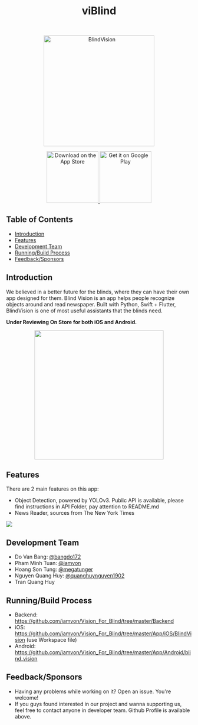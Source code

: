 <h1 align="center"> viBlind </h1> <br>
<p align="center">
  <a href="#">
    <img alt="BlindVision" title="BlindVíion" src="https://i.imgur.com/ispnxw6.png" width="300">
  </a>
</p>
<p align="center">
</p>



<p align="center">
  <a href="#">
    <img alt="Download on the App Store" title="App Store" src="http://i.imgur.com/0n2zqHD.png" width="140">
  </a>
  <a href="#">
    <img alt="Get it on Google Play" title="Google Play" src="http://i.imgur.com/mtGRPuM.png" width="140">  </a>


## Table of Contents

- [Introduction](#introduction)
- [Features](#features)
- [Development Team](#team)
- [Running/Build Process](#runningbuild-process)
- [Feedback/Sponsors](#feedbacksponsors)

## Introduction

We believed in a better future for the blinds, where they can have their own app designed for them. Blind Vision is an app helps people recognize objects around and read newspaper. Built with Python, Swift + Flutter, BlindVision is one of most useful assistants that the blinds need.

**Under Reviewing On Store for both iOS and Android.**


<p align="center">
  <img src = "https://i.imgur.com/zwOjixA.jpg" width=350>
</p>


## Features

There are 2 main features on this app:

* Object Detection, powered by YOLOv3. Public API is available, please find instructions in API Folder, pay attention to README.md
* News Reader, sources from The New York Times



![](Demo.gif)



## Development Team

- Do Van Bang: [@bangdo172](https://github.com/bangdo172)
- Pham Minh Tuan: [@iamvon](https://github.com/iamvon)
- Hoang Son Tung: [@megatunger](https://github.com/megatunger)
- Nguyen Quang Huy: [@quanghuynguyen1902](https://github.com/quanghuynguyen1902)
- Tran Quang Huy

## Running/Build Process

- Backend: https://github.com/iamvon/Vision_For_Blind/tree/master/Backend
- iOS: https://github.com/iamvon/Vision_For_Blind/tree/master/App/iOS/BlindVision (use Workspace file)
- Android: https://github.com/iamvon/Vision_For_Blind/tree/master/App/Android/blind_vision 

## Feedback/Sponsors

- Having any problems while working on it? Open an issue. You're welcome!
- If you guys found interested in our project and wanna supporting us, feel free to contact anyone in developer team. Github Profile is available above.

